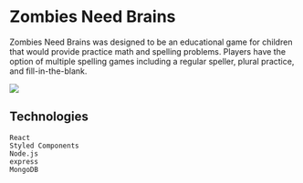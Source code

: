 # Zombies Need Brains

Zombies Need Brains was designed to be an educational game for children that would provide practice math and spelling problems. Players have the option of multiple spelling games including a regular speller, plural practice, and fill-in-the-blank.

![](ZombiesNeedBrains.gif)

##  Technologies
    React
    Styled Components
    Node.js
    express
    MongoDB